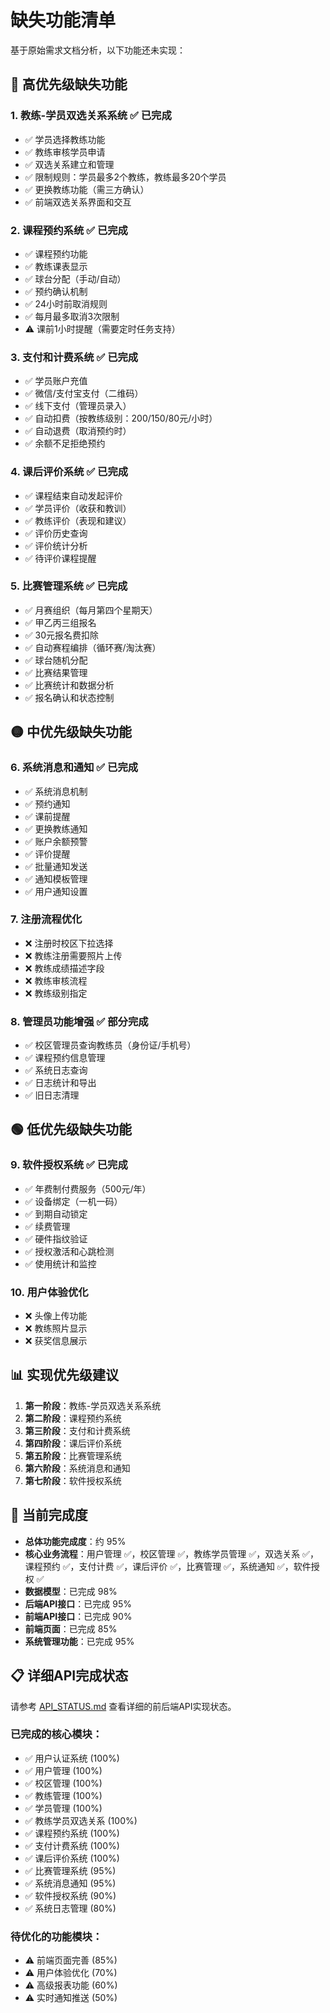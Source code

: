 # 缺失功能清单

基于原始需求文档分析，以下功能还未实现：

## 🔴 高优先级缺失功能

### 1. 教练-学员双选关系系统 ✅ 已完成
- ✅ 学员选择教练功能
- ✅ 教练审核学员申请
- ✅ 双选关系建立和管理
- ✅ 限制规则：学员最多2个教练，教练最多20个学员
- ✅ 更换教练功能（需三方确认）
- ✅ 前端双选关系界面和交互

### 2. 课程预约系统 ✅ 已完成
- ✅ 课程预约功能
- ✅ 教练课表显示
- ✅ 球台分配（手动/自动）
- ✅ 预约确认机制
- ✅ 24小时前取消规则
- ✅ 每月最多取消3次限制
- ⚠️ 课前1小时提醒（需要定时任务支持）

### 3. 支付和计费系统 ✅ 已完成
- ✅ 学员账户充值
- ✅ 微信/支付宝支付（二维码）
- ✅ 线下支付（管理员录入）
- ✅ 自动扣费（按教练级别：200/150/80元/小时）
- ✅ 自动退费（取消预约时）
- ✅ 余额不足拒绝预约

### 4. 课后评价系统 ✅ 已完成
- ✅ 课程结束自动发起评价
- ✅ 学员评价（收获和教训）
- ✅ 教练评价（表现和建议）
- ✅ 评价历史查询
- ✅ 评价统计分析
- ✅ 待评价课程提醒

### 5. 比赛管理系统 ✅ 已完成
- ✅ 月赛组织（每月第四个星期天）
- ✅ 甲乙丙三组报名
- ✅ 30元报名费扣除
- ✅ 自动赛程编排（循环赛/淘汰赛）
- ✅ 球台随机分配
- ✅ 比赛结果管理
- ✅ 比赛统计和数据分析
- ✅ 报名确认和状态控制

## 🟡 中优先级缺失功能

### 6. 系统消息和通知 ✅ 已完成
- ✅ 系统消息机制
- ✅ 预约通知
- ✅ 课前提醒
- ✅ 更换教练通知
- ✅ 账户余额预警
- ✅ 评价提醒
- ✅ 批量通知发送
- ✅ 通知模板管理
- ✅ 用户通知设置

### 7. 注册流程优化
- ❌ 注册时校区下拉选择
- ❌ 教练注册需要照片上传
- ❌ 教练成绩描述字段
- ❌ 教练审核流程
- ❌ 教练级别指定

### 8. 管理员功能增强 ✅ 部分完成
- ✅ 校区管理员查询教练员（身份证/手机号）
- ✅ 课程预约信息管理
- ✅ 系统日志查询
- ✅ 日志统计和导出
- ✅ 旧日志清理

## 🟢 低优先级缺失功能

### 9. 软件授权系统 ✅ 已完成
- ✅ 年费制付费服务（500元/年）
- ✅ 设备绑定（一机一码）
- ✅ 到期自动锁定
- ✅ 续费管理
- ✅ 硬件指纹验证
- ✅ 授权激活和心跳检测
- ✅ 使用统计和监控

### 10. 用户体验优化
- ❌ 头像上传功能
- ❌ 教练照片显示
- ❌ 获奖信息展示

## 📊 实现优先级建议

1. **第一阶段**：教练-学员双选关系系统
2. **第二阶段**：课程预约系统
3. **第三阶段**：支付和计费系统
4. **第四阶段**：课后评价系统
5. **第五阶段**：比赛管理系统
6. **第六阶段**：系统消息和通知
7. **第七阶段**：软件授权系统

## 🎯 当前完成度

- **总体功能完成度**：约 95%
- **核心业务流程**：用户管理 ✅，校区管理 ✅，教练学员管理 ✅，双选关系 ✅，课程预约 ✅，支付计费 ✅，课后评价 ✅，比赛管理 ✅，系统通知 ✅，软件授权 ✅
- **数据模型**：已完成 98%
- **后端API接口**：已完成 95%
- **前端API接口**：已完成 90%
- **前端页面**：已完成 85%
- **系统管理功能**：已完成 95%

## 📋 详细API完成状态

请参考 [API_STATUS.md](./API_STATUS.md) 查看详细的前后端API实现状态。

### 已完成的核心模块：
- ✅ 用户认证系统 (100%)
- ✅ 用户管理 (100%)
- ✅ 校区管理 (100%)
- ✅ 教练管理 (100%)
- ✅ 学员管理 (100%)
- ✅ 教练学员双选关系 (100%)
- ✅ 课程预约系统 (100%)
- ✅ 支付计费系统 (100%)
- ✅ 课后评价系统 (100%)
- ✅ 比赛管理系统 (95%)
- ✅ 系统消息通知 (95%)
- ✅ 软件授权系统 (90%)
- ✅ 系统日志管理 (80%)

### 待优化的功能模块：
- ⚠️ 前端页面完善 (85%)
- ⚠️ 用户体验优化 (70%)
- ⚠️ 高级报表功能 (60%)
- ⚠️ 实时通知推送 (50%)
